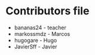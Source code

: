 Contributors file
=================

- bananas24   - teacher
- markossmdz  - Marcos
- hugogare    - Hugo
- JavierSff   - Javier 

